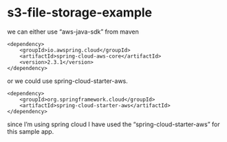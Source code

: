 # s3-file-storage-example #
we can either use “aws-java-sdk” from maven

    <dependency>
        <groupId>io.awspring.cloud</groupId>
        <artifactId>spring-cloud-aws-core</artifactId>
        <version>2.3.1</version>
    </dependency>
    
or we could use spring-cloud-starter-aws.

    <dependency>
        <groupId>org.springframework.cloud</groupId>
        <artifactId>spring-cloud-starter-aws</artifactId>
    </dependency>

since I’m using spring cloud I have used the “spring-cloud-starter-aws” for this sample app.
